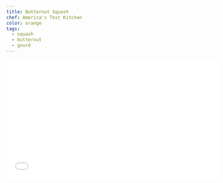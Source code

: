 ```yaml
---
title: Butternut Squash
chef: America's Test Kitchen
color: orange
tags:
  - squash
  - butternut
  - gourd
---
```


<iframe width="560" height="315" src="//www.youtube.com/embed/i3OjXE349-Q?list=PL9385D982D179C21A" frameborder="0" allowfullscreen></iframe>
